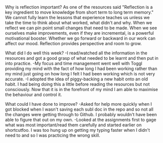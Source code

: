 Why is reflection important?
As one of the resources said "Reflection is a key ingredient to move knowledge from short term to long term memory." We cannot fully learn the lessons that experience teaches us unless we take the time to think about what worked, what didn't and why. When we reflect we can pin point small changes that need to be made. When we see ourselves make improvements, even if they are incremental, is a powerful motivational booster. Whether we go forward or backward in our work can affect our mood. Reflection provides perspective and room to grow.  

What did I do well this week?
-I read/watched all the information in the resources and got a good grasp of what needed to be learnt and then put in into practice. 
-My focus and time management went well with Toggl providing my mind with the fact of how long I had been working rather than my mind just going on how long I felt I had been working which is not very accurate.
-I adopted the idea of piggy-backing a new habit onto an old habit. I had being doing this a little before reading the resources but not consciously. Now that it is in the forefront of my mind I am able to maximise the behaviour and control it. 

What could I have done to improve?
-Asked for help more quickly when I got blocked when I wasn't saving each subl doc in the repo and so not all the changes were getting through to Github. I probably wouldn't have been able to figure that out on my own. 
-Looked at the assignments first to gage what was most important/read them carefully and started earlier on shortcutfoo. I was too hung up on getting my typing faster when I didn't need to and so I was practicing the wrong skill.
